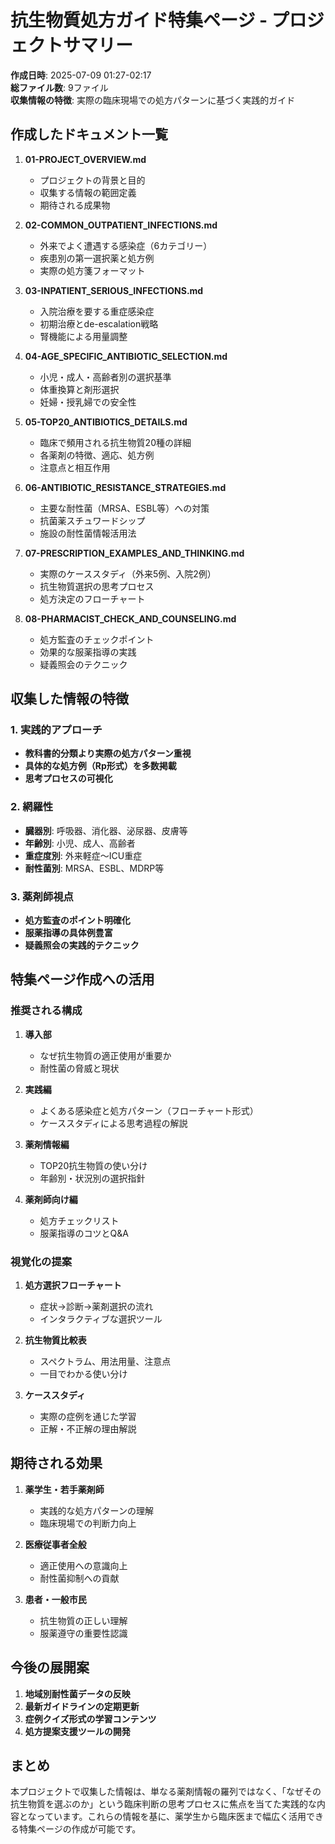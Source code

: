 # 抗生物質処方ガイド特集ページ - プロジェクトサマリー

**作成日時**: 2025-07-09 01:27-02:17  
**総ファイル数**: 9ファイル  
**収集情報の特徴**: 実際の臨床現場での処方パターンに基づく実践的ガイド

## 作成したドキュメント一覧

1. **01-PROJECT_OVERVIEW.md**
   - プロジェクトの背景と目的
   - 収集する情報の範囲定義
   - 期待される成果物

2. **02-COMMON_OUTPATIENT_INFECTIONS.md**
   - 外来でよく遭遇する感染症（6カテゴリー）
   - 疾患別の第一選択薬と処方例
   - 実際の処方箋フォーマット

3. **03-INPATIENT_SERIOUS_INFECTIONS.md**
   - 入院治療を要する重症感染症
   - 初期治療とde-escalation戦略
   - 腎機能による用量調整

4. **04-AGE_SPECIFIC_ANTIBIOTIC_SELECTION.md**
   - 小児・成人・高齢者別の選択基準
   - 体重換算と剤形選択
   - 妊婦・授乳婦での安全性

5. **05-TOP20_ANTIBIOTICS_DETAILS.md**
   - 臨床で頻用される抗生物質20種の詳細
   - 各薬剤の特徴、適応、処方例
   - 注意点と相互作用

6. **06-ANTIBIOTIC_RESISTANCE_STRATEGIES.md**
   - 主要な耐性菌（MRSA、ESBL等）への対策
   - 抗菌薬スチュワードシップ
   - 施設の耐性菌情報活用法

7. **07-PRESCRIPTION_EXAMPLES_AND_THINKING.md**
   - 実際のケーススタディ（外来5例、入院2例）
   - 抗生物質選択の思考プロセス
   - 処方決定のフローチャート

8. **08-PHARMACIST_CHECK_AND_COUNSELING.md**
   - 処方監査のチェックポイント
   - 効果的な服薬指導の実践
   - 疑義照会のテクニック

## 収集した情報の特徴

### 1. 実践的アプローチ
- **教科書的分類より実際の処方パターン重視**
- **具体的な処方例（Rp形式）を多数掲載**
- **思考プロセスの可視化**

### 2. 網羅性
- **臓器別**: 呼吸器、消化器、泌尿器、皮膚等
- **年齢別**: 小児、成人、高齢者
- **重症度別**: 外来軽症～ICU重症
- **耐性菌別**: MRSA、ESBL、MDRP等

### 3. 薬剤師視点
- **処方監査のポイント明確化**
- **服薬指導の具体例豊富**
- **疑義照会の実践的テクニック**

## 特集ページ作成への活用

### 推奨される構成

1. **導入部**
   - なぜ抗生物質の適正使用が重要か
   - 耐性菌の脅威と現状

2. **実践編**
   - よくある感染症と処方パターン（フローチャート形式）
   - ケーススタディによる思考過程の解説

3. **薬剤情報編**
   - TOP20抗生物質の使い分け
   - 年齢別・状況別の選択指針

4. **薬剤師向け編**
   - 処方チェックリスト
   - 服薬指導のコツとQ&A

### 視覚化の提案

1. **処方選択フローチャート**
   - 症状→診断→薬剤選択の流れ
   - インタラクティブな選択ツール

2. **抗生物質比較表**
   - スペクトラム、用法用量、注意点
   - 一目でわかる使い分け

3. **ケーススタディ**
   - 実際の症例を通じた学習
   - 正解・不正解の理由解説

## 期待される効果

1. **薬学生・若手薬剤師**
   - 実践的な処方パターンの理解
   - 臨床現場での判断力向上

2. **医療従事者全般**
   - 適正使用への意識向上
   - 耐性菌抑制への貢献

3. **患者・一般市民**
   - 抗生物質の正しい理解
   - 服薬遵守の重要性認識

## 今後の展開案

1. **地域別耐性菌データの反映**
2. **最新ガイドラインの定期更新**
3. **症例クイズ形式の学習コンテンツ**
4. **処方提案支援ツールの開発**

## まとめ

本プロジェクトで収集した情報は、単なる薬剤情報の羅列ではなく、「なぜその抗生物質を選ぶのか」という臨床判断の思考プロセスに焦点を当てた実践的な内容となっています。これらの情報を基に、薬学生から臨床医まで幅広く活用できる特集ページの作成が可能です。